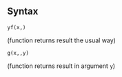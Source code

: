 ## Syntax

`yf(x,)`

(function returns result the usual way)

`g(x,,y)`

(function returns result in argument `y`)
